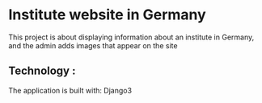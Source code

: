 # Institute website in Germany

This project is about displaying information about an
institute in Germany, and the admin adds images that
appear on the site

## Technology :

The application is built with:
Django3
